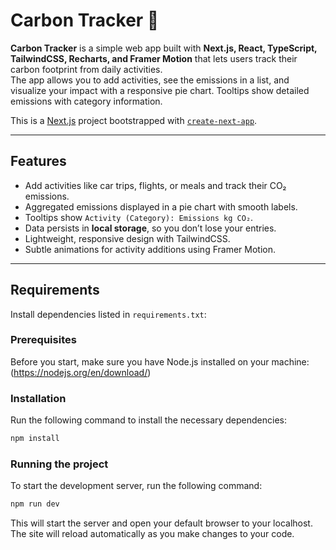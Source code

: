 # Carbon Tracker 🌱

**Carbon Tracker** is a simple web app built with **Next.js, React, TypeScript, TailwindCSS, Recharts, and Framer Motion** that lets users track their carbon footprint from daily activities.  
The app allows you to add activities, see the emissions in a list, and visualize your impact with a responsive pie chart. Tooltips show detailed emissions with category information.

This is a [Next.js](https://nextjs.org) project bootstrapped with [`create-next-app`](https://nextjs.org/docs/app/api-reference/cli/create-next-app).

---

## Features

- Add activities like car trips, flights, or meals and track their CO₂ emissions.
- Aggregated emissions displayed in a pie chart with smooth labels.
- Tooltips show `Activity (Category): Emissions kg CO₂`.
- Data persists in **local storage**, so you don’t lose your entries.
- Lightweight, responsive design with TailwindCSS.
- Subtle animations for activity additions using Framer Motion.

---

## Requirements

Install dependencies listed in `requirements.txt`:

### Prerequisites

Before you start, make sure you have Node.js installed on your machine: (https://nodejs.org/en/download/)

### Installation

Run the following command to install the necessary dependencies:

```bash
npm install
```

### Running the project

To start the development server, run the following command:

```bash
npm run dev
```

This will start the server and open your default browser to your localhost. The site will reload automatically as you make changes to your code.
